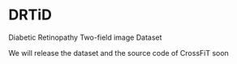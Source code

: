 # DRTiD
Diabetic Retinopathy Two-field image Dataset

We will release the dataset and the source code of CrossFiT soon
